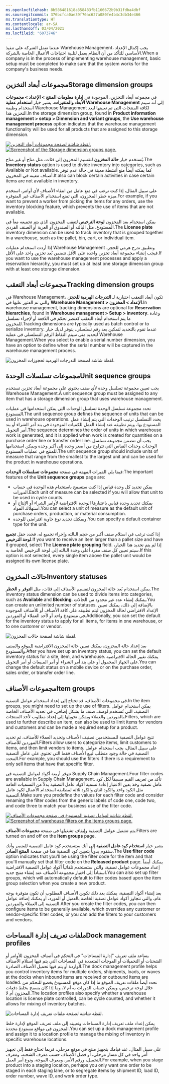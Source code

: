 ```yaml
---
ms.openlocfilehash: 8b586481618a358483fb1166672b9b31fdba4dbf
ms.sourcegitcommit: 376bcfca0ae39f70ac627a080fe4b4c3db34e466
ms.translationtype: HT
ms.contentlocale: ar-SA
ms.lasthandoff: 03/04/2021
ms.locfileid: "6073746"
---
```

<span data-ttu-id="5a30b-101">عندما تعمل الشركة على تنفيذ Warehouse Management، يجب إكمال الإعداد الأساسي للتأكد من أن النظام يعمل لتلبية احتياجات الأعمال الخاصة بالشركة.</span><span class="sxs-lookup"><span data-stu-id="5a30b-101">When a company is in the process of implementing warehouse management, basic setup must be completed to make sure that the system works for the company's business needs.</span></span> 

## <a name="storage-dimension-groups"></a><span data-ttu-id="5a30b-102">مجموعات أبعاد التخزين</span><span class="sxs-lookup"><span data-stu-id="5a30b-102">Storage dimension groups</span></span>  

<span data-ttu-id="5a30b-103">في مجموعه أبعاد التخزين، الموجودة في **إدارة معلومات المنتج > الإعداد > مجموعات الأبعاد والمتغيرات**، يشير خيار **استخدام عملية Warehouse Management** إلى أنه سيتم استخدام وظيفة Warehouse Management لكافة المنتجات التي تم تعيينها لبعد التخزين هذا.</span><span class="sxs-lookup"><span data-stu-id="5a30b-103">In the storage dimension group, found in **Product information management > setup > Dimension and variant groups**,  the **Use warehouse management process** option indicates that the warehouse management functionality will be used for all products that are assigned to this storage dimension.</span></span>

<span data-ttu-id="5a30b-104">[![لقطة شاشة لصفحة مجموعات أبعاد التخزين.](../media/storage-dimension-groups.png)](../media/storage-dimension-groups.png#lightbox)</span><span class="sxs-lookup"><span data-stu-id="5a30b-104">[![Screenshot of the Storage dimension groups page.](../media/storage-dimension-groups.png)](../media/storage-dimension-groups.png#lightbox)</span></span>
 
<span data-ttu-id="5a30b-105">يُستخدم خيار **حالة المخزون** لتقسيم المخزون إلى فئات، مثل متاح أو غير متاح.</span><span class="sxs-lookup"><span data-stu-id="5a30b-105">The **Inventory status** option is used to divide inventory into categories, such as Available or Not available.</span></span> <span data-ttu-id="5a30b-106">كما يمكنه أيضاً منع أنشطة معينة في حالة عدم توفر أصناف معينة في المخزون.</span><span class="sxs-lookup"><span data-stu-id="5a30b-106">It also can block certain activities in case certain items are not available in inventory.</span></span>

<span data-ttu-id="5a30b-107">على سبيل المثال، إذا كنت ترغب في منع عامل من انتقاء الأصناف لأي أوامر، استخدم ميزة حظر المخزون، التي تمنع استخدام الأصناف غير المتوفرة.</span><span class="sxs-lookup"><span data-stu-id="5a30b-107">For example, if you want to prevent a worker from picking the items for any orders, use the inventory blocking feature, which prevents the use of items that are not available.</span></span>

<span data-ttu-id="5a30b-108">يمكن استخدام بعد المخزون **لوحة الترخيص** لتعقب المخزون الذي يتم تجميعه معاً في المستودع، مثل البالته أو الصندوق أو العربة أو الصنف الفردي.</span><span class="sxs-lookup"><span data-stu-id="5a30b-108">The **License plate** inventory dimension can be used to track inventory that is grouped together in a warehouse, such as the pallet, bin, cart, or individual item.</span></span>

<span data-ttu-id="5a30b-109">إذا أردت استخدام عمليات Warehouse Management وتطبيق تدرج هرمي للحجز، فيجب إنشاء مجموعة أبعاد تخزين واحدة على الأقل تتضمن بُعد تخزين واحد على الأقل.</span><span class="sxs-lookup"><span data-stu-id="5a30b-109">If you want to use the warehouse management processes and apply a reservation hierarchy, you must set up at least one storage dimension group with at least one storage dimension.</span></span>

## <a name="tracking-dimension-groups"></a><span data-ttu-id="5a30b-110">مجموعات أبعاد التعقب</span><span class="sxs-lookup"><span data-stu-id="5a30b-110">Tracking dimension groups</span></span> 

<span data-ttu-id="5a30b-111">في Warehouse Management، تكون أبعاد التعقب اختيارية لـ **التدرجات الهرمية للحجز**، والتي تم العثور عليها في **Warehouse Management > الإعداد > المخزون**.</span><span class="sxs-lookup"><span data-stu-id="5a30b-111">In warehouse management, tracking dimensions are optional for **Reservation hierarchies**, found in **Warehouse management > Setup > inventory**.</span></span> <span data-ttu-id="5a30b-112">وعادة ما يتم استخدام أبعاد التعقب كعنصر تحكم في الدُفعة أو لإجراء تسلسل للمخزون.</span><span class="sxs-lookup"><span data-stu-id="5a30b-112">Tracking dimensions are typically used as batch control or to serialize inventory.</span></span> <span data-ttu-id="5a30b-113">عندما تقوم بالتحديد لتمكين بعد رقم تسلسلي، يتوفر لديك خيار لتحديد متى سيتم التقاط الرقم التسلسلي في عملية Warehouse Management.</span><span class="sxs-lookup"><span data-stu-id="5a30b-113">When you select to enable a serial number dimension, you have an option to define when the serial number will be captured in the warehouse management process.</span></span>

![لقطة شاشة لصفحة التدرجات الهرمية لحجوزات المخزون.](../media/reservation-hierarchy.png)

## <a name="unit-sequence-groups"></a><span data-ttu-id="5a30b-115">مجموعات تسلسلات الوحدة</span><span class="sxs-lookup"><span data-stu-id="5a30b-115">Unit sequence groups</span></span> 

<span data-ttu-id="5a30b-116">يجب تعيين مجموعة تسلسل وحدة لأي صنف يحتوي على مجموعة أبعاد تخزين تستخدم Warehouse Management.</span><span class="sxs-lookup"><span data-stu-id="5a30b-116">A unit sequence group must be assigned to any item that has a storage dimension group that uses warehouse management.</span></span>

<span data-ttu-id="5a30b-117">تحدد مجموعة تسلسل الوحدة تسلسل الوحدات التي يمكن استخدامها في عمليات المستودع.</span><span class="sxs-lookup"><span data-stu-id="5a30b-117">The unit sequence group defines the sequence of units that can be used in warehouse operations.</span></span> <span data-ttu-id="5a30b-118">يحدد التسلسل ترتيب الوحدات التي يتم إنشاء عمل المستودع بها، ويتم تطبيقه عند إنشاء العمل للكميات الموجودة في بند أمر الشراء أو بند أمر التحويل.</span><span class="sxs-lookup"><span data-stu-id="5a30b-118">The sequence determines the order of units in which warehouse work is generated, and it is applied when work is created for quantities on a purchase order line or transfer order line.</span></span>
<span data-ttu-id="5a30b-119">يجب أن تتضمن مجموعة تسلسل الوحدات وحدات القياس التي تتراوح من أصغر وحدة إلى أكبر وحدة ويمكن استخدامها للمنتج في عمليات المستودع.</span><span class="sxs-lookup"><span data-stu-id="5a30b-119">The unit sequence group should include units of measure that range from the smallest to the largest unit and can be used for the product in warehouse operations.</span></span>

<span data-ttu-id="5a30b-120">فيما يلي الميزات المهمة في صفحة **مجموعات تسلسلات الوحدات**:</span><span class="sxs-lookup"><span data-stu-id="5a30b-120">The important features of the **Unit sequence groups** page are:</span></span>

-   <span data-ttu-id="5a30b-121">يمكن تحديد كل وحدة قياس إذا كنت ستسمح باستخدام هذه الوحدة في حساب الدورات.</span><span class="sxs-lookup"><span data-stu-id="5a30b-121">Each unit of measure can be selected if you will allow that unit to be used in cycle counts.</span></span>
-   <span data-ttu-id="5a30b-122">يمكنك تحديد وحدة قياس باعتبارها الوحدة الافتراضية لأوامر الشراء أو الإنتاج أو استهلاك المواد.</span><span class="sxs-lookup"><span data-stu-id="5a30b-122">You can select a unit of measure as the default unit of purchase orders, production, or material consumption.</span></span>
-   <span data-ttu-id="5a30b-123">ويمكنك تحديد نوع حاوية افتراضي للوحدة.</span><span class="sxs-lookup"><span data-stu-id="5a30b-123">You can specify a default container type for the unit.</span></span>

<span data-ttu-id="5a30b-124">إذا كنت ترغب في استلام صنف أكبر من حجم البالته وإجراء تجميع له، فحدد حقل **تجميع لوحة الترخيص**.</span><span class="sxs-lookup"><span data-stu-id="5a30b-124">If you want to receive an item larger than a pallet size and have it grouped, select The **License plate grouping** field.</span></span> <span data-ttu-id="5a30b-125">إذا لم يتم تحديد هذا الخيار، سيتم تعيين كل صنف مفرد أعلى وحدة البالته إلى لوحة الترخيص الخاصة به.</span><span class="sxs-lookup"><span data-stu-id="5a30b-125">If this option is not selected, every single item above the pallet unit would be assigned its own license plate.</span></span>

## <a name="inventory-statuses"></a><span data-ttu-id="5a30b-126">حالات المخزون</span><span class="sxs-lookup"><span data-stu-id="5a30b-126">Inventory statuses</span></span>  

<span data-ttu-id="5a30b-127">يمكن استخدام بُعد حالة المخزون لتقسيم الأصناف إلى فئات، مثل **التوفر** و **الحظر**.</span><span class="sxs-lookup"><span data-stu-id="5a30b-127">The inventory status dimension can be used to divide items into categories, such as **Available** and **Blocking**.</span></span> <span data-ttu-id="5a30b-128">يمكنك إنشاء عدد غير محدود من الحالات.</span><span class="sxs-lookup"><span data-stu-id="5a30b-128">You can create an unlimited number of statuses.</span></span> <span data-ttu-id="5a30b-129">بالإضافة إلى ذلك، يمكنك تعيين الإعداد الافتراضي لحالة المخزون ليتم تطبيقه على كافة الأصناف أو للأصناف الموجودة في مستودع واحد أو لأحد العملاء أو الموردين.</span><span class="sxs-lookup"><span data-stu-id="5a30b-129">Additionally, you can set the default for the inventory status to apply for all items, for items in one warehouse, or to one customer or vendor.</span></span>

![لقطة شاشة لصفحة حالات المخزون.](../media/inventory-statuses.png)

<span data-ttu-id="5a30b-131">بعد إعداد حالة المخزون، يمكنك تعيين حالة المخزون الافتراضية للموقع والصنف والمستودع.</span><span class="sxs-lookup"><span data-stu-id="5a30b-131">After you have set up an inventory status, you can set the default inventory status for a site, item, and warehouse.</span></span> <span data-ttu-id="5a30b-132">يمكنك تغيير الحالة الافتراضية على الجهاز المحمول أو على بند أمر الشراء أو أمر المبيعات أو أمر التحويل.</span><span class="sxs-lookup"><span data-stu-id="5a30b-132">You can change the default status on a mobile device or on the purchase order, sales order, or transfer order line.</span></span>

## <a name="item-groups"></a><span data-ttu-id="5a30b-133">مجموعات الأصناف</span><span class="sxs-lookup"><span data-stu-id="5a30b-133">Item groups</span></span> 

<span data-ttu-id="5a30b-134">في مجموعات الأصناف، قد تحتاج إلى إعداد استخدام عوامل التصفية.</span><span class="sxs-lookup"><span data-stu-id="5a30b-134">In the item groups, you might need to set up the use of filters.</span></span> <span data-ttu-id="5a30b-135">يمكن استخدام عوامل التصفية، التي تُستخدم لوصف صنف ما بشكل إضافي، في تحديد الأصناف الخاصة بالموردين والعملاء ويمكن تحويلها إلى إعداد مطلوب لأحد المنتجات.</span><span class="sxs-lookup"><span data-stu-id="5a30b-135">Filters, which are used to further describe an item, can also be used to limit items for vendors and customers and can be made a required setup for a product.</span></span>

<span data-ttu-id="5a30b-136">تتيح عوامل التصفية للمستخدمين تصنيف الأصناف وتحديد العملاء للأصناف، ثم تحديد الموردين للأصناف.</span><span class="sxs-lookup"><span data-stu-id="5a30b-136">Filters allow users to categorize items, limit customers to items, and then limit vendors to items.</span></span> <span data-ttu-id="5a30b-137">على سبيل المثال، يجب استخدام عوامل التصفية في حالة وجود متطلب لبيع الأصناف فقط التي تحتوي على عامل التصفية المحدد.</span><span class="sxs-lookup"><span data-stu-id="5a30b-137">For example, you should use the filters if there is a requirement to only sell items that have that specific filter.</span></span>

<span data-ttu-id="5a30b-138">تتوفر أربعة أكواد لعوامل التصفية في Supply Chain Management.</span><span class="sxs-lookup"><span data-stu-id="5a30b-138">Four filter codes are available in Supply Chain Management.</span></span> <span data-ttu-id="5a30b-139">تأكد من تعريف القيم مسبقاً لكل كود عامل تصفية وخذ بعين الاعتبار إعادة تسمية أكواد عامل التصفية بدلاً من التسميات العامة مثل الكود واحد والكود اثنان والكود ثلاثة لمطابقة استخدام الأعمال لكود عامل التصفية.</span><span class="sxs-lookup"><span data-stu-id="5a30b-139">Make sure you predefine the values for each filter code and consider renaming the filter codes from the generic labels of code one, code two, and code three to match your business use of the filter code.</span></span>

<span data-ttu-id="5a30b-140">[![لقطة شاشة لعوامل تصفية المستودع في صفحة مجموعات الأصناف.](../media/filters.png)](../media/filters.png#lightbox)</span><span class="sxs-lookup"><span data-stu-id="5a30b-140">[![Screenshot of warehouse filters on the Items groups page.](../media/filters.png)](../media/filters.png#lightbox)</span></span>

<span data-ttu-id="5a30b-141">يتم تشغيل عوامل التصفية وإيقاف تشغيلها في صفحة **مجموعات الأصناف**.</span><span class="sxs-lookup"><span data-stu-id="5a30b-141">Filters are turned on and off on the **Item groups** page.</span></span>

<span data-ttu-id="5a30b-142">يشير خيار **استخدام كود عامل التصفية** إلى أنك ستستخدم كود عامل التصفية للعنصر وأنك ستقوم يدوياً بتعيين كود التصفية هذا في صفحة **المنتج الصادر**.</span><span class="sxs-lookup"><span data-stu-id="5a30b-142">The **Use filter code** option indicates that you'll be using the filter code for the item and that you'll manually set that filter code on the **Released product** page.</span></span> <span data-ttu-id="5a30b-143">يمكنك أيضاً إعداد مجموعات عوامل تصفية، والتي ستستخدم تلقائياً أكواد عوامل التصفية الافتراضية استناداً إلى اختيار مجموعة الأصناف عند إنشاء منتج جديد.</span><span class="sxs-lookup"><span data-stu-id="5a30b-143">You can also set up filter groups, which will automatically default to filter codes based upon the item group selection when you create a new product.</span></span>

<span data-ttu-id="5a30b-144">بعد إنشاء أكواد التصفية، يمكنك بعد ذلك تكوين الأصناف المطلوب أن تكون متوفرة بوجه عام، والتي تتجاوز أكواد عوامل تصفية الخاصة بالعميل أو المورد، أو يمكنك إضافة عوامل التصفية إلى العملاء والموردين.</span><span class="sxs-lookup"><span data-stu-id="5a30b-144">After you create the filter codes, you can then configure items to be generally available, which overrides any customer or vendor-specific filter codes, or you can add the filters to your customers and vendors.</span></span>

## <a name="dock-management-profiles"></a><span data-ttu-id="5a30b-145">ملفات تعريف إدارة المساحات</span><span class="sxs-lookup"><span data-stu-id="5a30b-145">Dock management profiles</span></span>  

<span data-ttu-id="5a30b-146">يساعد ملف تعريف "إدارة المساحات" في التحكم في أصناف المخزون للأوامر أو الشحنات أو التحميلات أو الموجات المتعددة في المساحات التي يتم فيها استلام الأصناف الواردة أو يتم فيها تحميل الأصناف الصادرة.</span><span class="sxs-lookup"><span data-stu-id="5a30b-146">The dock management profile helps you control inventory items for multiple orders, shipments, loads, or waves at the docks when inbound items are received or outbound items are loaded.</span></span> <span data-ttu-id="5a30b-147">تحدد أيضاً ملفات تعريف الموقع ما إذا كان موقع المستودع يخضع للتحكم من خلال لوحة ترخيص، ويمكن حساب الدورات به أم لا، وما إذا كان يسمح بخلط دفعات المخزون أم لا.</span><span class="sxs-lookup"><span data-stu-id="5a30b-147">The location profiles also specify whether a warehouse location is license plate controlled, can be cycle counted, and whether it allows for mixing of inventory batches.</span></span>

![لقطة شاشة لصفحة ملفات تعريف إدارة المساحات.](../media/dock-management.png)

<span data-ttu-id="5a30b-149">يمكن إعداد ملف تعريف إدارة المساحات وتعيينه إلى ملف تعريف الموقع لإدارة خلط المخزون في مواقع مستودع محددة.</span><span class="sxs-lookup"><span data-stu-id="5a30b-149">You can set up a dock management profile and assign it to a location profile to manage the mixing of inventory in specific warehouse locations.</span></span>

<span data-ttu-id="5a30b-150">على سبيل المثال، عند قيامك بتجهيز منتج في موقع مرحلي، فربما تحتاج فقط إلى تجهيز أمر واحد في كل مسار مرحلي، أو فصل الأصناف حسب معرف الشحنة، ومعرف التحميل، ورقم الأمر، ومعرف الموجة، ونوع أمر العمل.</span><span class="sxs-lookup"><span data-stu-id="5a30b-150">For example, when you stage product into a staging location, perhaps you only want one order to be staged in each staging lane, or to segregate items by shipment ID, load ID, order number, wave ID, and work order type.</span></span>
